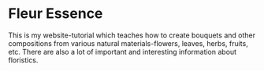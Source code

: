 # Fleur Essence
This is my website-tutorial which teaches how to create bouquets and other compositions from various natural materials-flowers, leaves, herbs, fruits, etc.
There are also a lot of important and interesting information about floristics.
